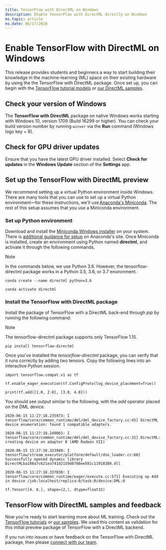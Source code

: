 ```yaml
---
title: TensorFlow with DirectML on Windows
description: Enable TensorFlow with DirectML directly on Windows
ms.topic: article
ms.date: 06/17/2020
---
```


# Enable TensorFlow with DirectML on Windows

This release provides students and beginners a way to start building their knowledge in the machine-learning (ML) space on their existing hardware by using the the TensorFlow with DirectML package. Once set up, you can begin with the [TensorFlow tutorial models](https://github.com/tensorflow/docs/tree/master/site/en/r1/tutorials) or [our DirectML samples](https://github.com/microsoft/DirectML). 

## Check your version of Windows 

The **TensorFlow with DirectML** package on native Windows works starting with Windows 10, version 1709 (Build 16299 or higher). You can check your build version number by running `winver` via the **Run** command (Windows logo key + R).

## Check for GPU driver updates 

Ensure that you have the latest GPU driver installed. Select **Check for updates** in the **Windows Update** section of the **Settings** app.

## Set up the TensorFlow with DirectML preview 

We recommend setting up a virtual Python environment inside Windows. There are many tools that you can use to set up a virtual Python environment&mdash;for these instructions, we'll use [Anaconda's Miniconda](https://docs.conda.io/en/latest/miniconda.html). The rest of this setup assumes that you use a Miniconda environment. 

### Set up Python environment 

Download and install the [Miniconda Windows installer](https://docs.conda.io/en/latest/miniconda.html#windows-installers) on your system. There is [additional guidance for setup](https://conda.io/projects/conda/en/latest/user-guide/install/windows.html) on Anaconda's site. Once Miniconda is installed, create an environment using Python named **directml**, and activate it through the following commands.

> [!NOTE]
> In the commands below, we use Python 3.6. However, the tensorflow-directml package works in a Python 3.5, 3.6, or 3.7 environment. 

```
conda create --name directml python=3.6 

conda activate directml 
```

### Install the TensorFlow with DirectML package 

Install the package of TensorFlow with a DirectML back-end through *pip* by running the following command.

> [!NOTE]
> The tensorflow-directml package supports only TensorFlow 1.15. 

```
pip install tensorflow-directml
```

Once you've installed the *tensorflow-directml* package, you can verify that it runs correctly by adding two tensors. Copy the following lines into an interactive Python session.

```
import tensorflow.compat.v1 as tf 

tf.enable_eager_execution(tf.ConfigProto(log_device_placement=True)) 

print(tf.add([1.0, 2.0], [3.0, 4.0])) 
```

You should see output similar to the following, with the *add* operator placed on the DML device. 

```
2020-06-15 11:27:18.235973: I tensorflow/core/common_runtime/dml/dml_device_factory.cc:45] DirectML device enumeration: found 1 compatible adapters. 

2020-06-15 11:27:18.240065: I tensorflow/core/common_runtime/dml/dml_device_factory.cc:32] DirectML: creating device on adapter 0 (AMD Radeon VII) 

2020-06-15 11:27:18.323949: I tensorflow/stream_executor/platform/default/dso_loader.cc:60] Successfully opened dynamic library DirectMLba106a7c621ea741d2159d8708ee581c11918380.dll 

2020-06-15 11:27:18.337830: I tensorflow/core/common_runtime/eager/execute.cc:571] Executing op Add in device /job:localhost/replica:0/task:0/device:DML:0 

tf.Tensor([4. 6.], shape=(2,), dtype=float32) 
```

## TensorFlow with DirectML samples and feedback 

Now you're ready to start learning more about ML training. Check out the [TensorFlow tutorials](https://github.com/tensorflow/docs/tree/master/site/en/r1/tutorials) or [our samples](https://github.com/microsoft/DirectML). We used this content as validation for this initial preview package of TensorFlow with a DirectML backend. 

If you run into issues or have feedback on the TensorFlow with DirectML package, then please [connect with our team](https://github.com/microsoft/DirectML/issues). 

